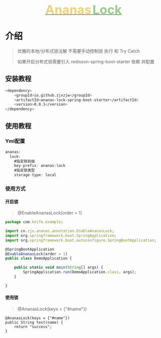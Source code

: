 <p align="center">
<a href="https://zjxzjw.github.io/Ananas-UI/#/ananas">
  <text style="font-size: 40px; font-weight: bold; color: #f1d270;">Ananas</text>
  <text style="font-size: 40px; font-weight: bold; color: #95cf88">Lock</text>
</a>
</p>

# 介绍

> 优雅的本地/分布式锁注解 不需要手动控制锁 执行 和 Try Catch
> 
> 如果开启分布式锁需要引入 redisson-spring-boot-starter 依赖 并配置

## 安装教程

```bash
<dependency>
    <groupId>io.github.zjxzjw</groupId>
    <artifactId>ananas-lock-spring-boot-starter</artifactId>
    <version>0.0.1</version>
</dependency>
```

## 使用教程

### Yml配置

```javascript
ananas:
  lock:
    #指定锁前缀
    key-prefix: ananas:lock
    #指定锁类型
    storage-type: local
```

### 使用方式
#### 开启锁
> @EnableAnanasLock(order = 1)

```javascript
package com.knife.example;

import cn.zjx.ananas.annotation.EnableAnanasLock;
import org.springframework.boot.SpringApplication;
import org.springframework.boot.autoconfigure.SpringBootApplication;

@SpringBootApplication
@EnableAnanasLock(order = 1)
public class DemoApplication {

    public static void main(String[] args) {
        SpringApplication.run(DemoApplication.class, args);
    }

}
```

#### 使用锁
> @AnanasLock(keys = {"#name"})

```
@AnanasLock(keys = {"#name"})
public String test(name) {
    return "success";
}
```

